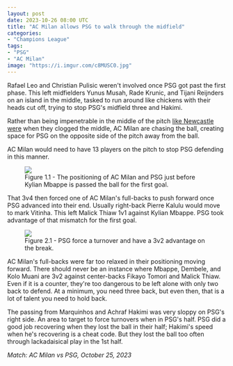 ```yaml
---
layout: post
date: 2023-10-26 08:00 UTC
title: "AC Milan allows PSG to walk through the midfield"
categories:
- "Champions League"
tags:
- "PSG"
- "AC Milan"
image: "https://i.imgur.com/c8MUSC0.jpg"
---
```


Rafael Leo and Christian Pulisic weren't involved once PSG got past the first phase. This left midfielders Yunus Musah, Rade Krunic, and Tijani Reijnders on an island in the middle, tasked to run around like chickens with their heads cut off, trying to stop PSG's midfield three and Hakimi.

<!---more--->

Rather than being impenetrable in the middle of the pitch [like Newcastle were](https://tacticsjournal.com/2023/10/07/champions-league-football-at-st-james-park/) when they clogged the middle, AC Milan are chasing the ball, creating space for PSG on the opposite side of the pitch away from the ball.

AC Milan would need to have 13 players on the pitch to stop PSG defending in this manner.

<figure>
    <img src="https://i.imgur.com/o2XFabL.jpg">
    <figcaption>Figure 1.1 - The positioning of AC Milan and PSG just before Kylian Mbappe is passed the ball for the first goal.</figcaption>
</figure>

That 3v4 then forced one of AC Milan's full-backs to push forward once PSG advanced into their end. Usually right-back Pierre Kalulu would move to mark Vitinha. This left Malick Thiaw 1v1 against Kylian Mbappe. PSG took advantage of that mismatch for the first goal.

<figure>
    <img src="https://i.imgur.com/6igstsc.jpg">
    <figcaption>Figure 2.1 - PSG force a turnover and have a 3v2 advantage on the break.</figcaption>
</figure>

AC Milan's full-backs were far too relaxed in their positioning moving forward. There should never be an instance where Mbappe, Dembele, and Kolo Muani are 3v2 against center-backs Fikayo Tomori and Malick Thiaw. Even if it is a counter, they're too dangerous to be left alone with only two back to defend. At a minimum, you need three back, but even then, that is a lot of talent you need to hold back.

The passing from Marquinhos and Achraf Hakimi was very sloppy on PSG's right side. An area to target to force turnovers when in PSG's half. PSG did a good job recovering when they lost the ball in their half; Hakimi's speed when he's recovering is a cheat code. But they lost the ball too often through lackadaisical play in the 1st half.

*Match: AC Milan vs PSG, October 25, 2023*